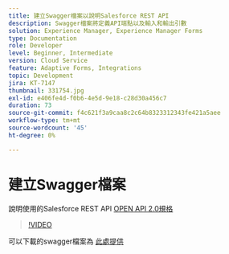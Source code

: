 ```yaml
---
title: 建立Swagger檔案以說明Salesforce REST API
description: Swagger檔案將定義API端點以及輸入和輸出引數
solution: Experience Manager, Experience Manager Forms
type: Documentation
role: Developer
level: Beginner, Intermediate
version: Cloud Service
feature: Adaptive Forms, Integrations
topic: Development
jira: KT-7147
thumbnail: 331754.jpg
exl-id: e406fe4d-f0b6-4e5d-9e18-c28d30a456c7
duration: 73
source-git-commit: f4c621f3a9caa8c2c64b8323312343fe421a5aee
workflow-type: tm+mt
source-wordcount: '45'
ht-degree: 0%

---
```


# 建立Swagger檔案

說明使用的Salesforce REST API [OPEN API 2.0規格](https://swagger.io/docs/specification/2-0/basic-structure/)

>[!VIDEO](https://video.tv.adobe.com/v/331754?quality=12&learn=on)

可以下載的swagger檔案為 [此處提供](assets/sfdc-rest-swagger.zip)
